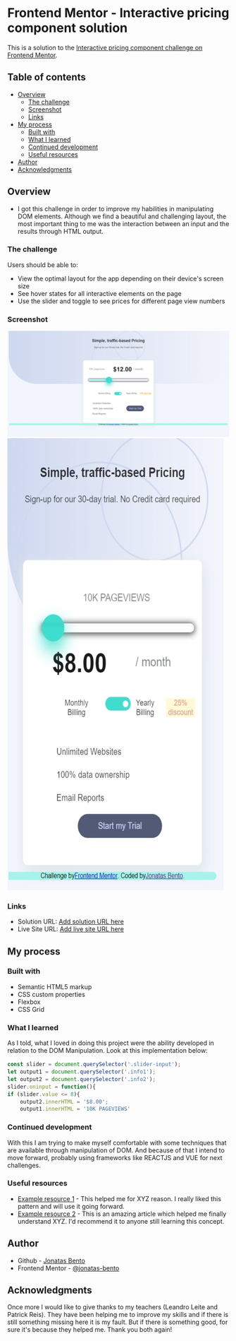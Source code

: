 # Frontend Mentor - Interactive pricing component solution

This is a solution to the [Interactive pricing component challenge on Frontend Mentor](https://www.frontendmentor.io/challenges/interactive-pricing-component-t0m8PIyY8). 
 

## Table of contents

- [Overview](#overview)
  - [The challenge](#the-challenge)
  - [Screenshot](#screenshot)
  - [Links](#links)
- [My process](#my-process)
  - [Built with](#built-with)
  - [What I learned](#what-i-learned)
  - [Continued development](#continued-development)
  - [Useful resources](#useful-resources)
- [Author](#author)
- [Acknowledgments](#acknowledgments)

## Overview

- I got this challenge in order to improve my habilities in manipulating DOM elements. Although we find a beautiful and challenging layout, the most important thing to me was the interaction between an input and the results through HTML output.

### The challenge

Users should be able to:

- View the optimal layout for the app depending on their device's screen size
- See hover states for all interactive elements on the page
- Use the slider and toggle to see prices for different page view numbers

### Screenshot

![image](./screenshot/desktop.jpeg)
![image](./screenshot/mobile.jpeg)


### Links

- Solution URL: [Add solution URL here](https://your-solution-url.com)
- Live Site URL: [Add live site URL here](https://your-live-site-url.com)


## My process

### Built with

- Semantic HTML5 markup
- CSS custom properties
- Flexbox
- CSS Grid


### What I learned

As I told, what I loved in doing this project were the ability developed in relation to the DOM Manipulation. Look at this implementation below:


```js
const slider = document.querySelector('.slider-input');
let output1 = document.querySelector('.info1');
let output2 = document.querySelector('.info2');
slider.oninput = function(){
if (slider.value <= 8){
    output2.innerHTML = '$8.00';
    output1.innerHTML = '10K PAGEVIEWS'
```

### Continued development

With this I am trying to make myself comfortable with some techniques that are available through manipulation of DOM. And because of that I intend to move forward, probably using frameworks like REACTJS and VUE for next challenges.

### Useful resources

- [Example resource 1](https://www.example.com) - This helped me for XYZ reason. I really liked this pattern and will use it going forward.
- [Example resource 2](https://www.example.com) - This is an amazing article which helped me finally understand XYZ. I'd recommend it to anyone still learning this concept.


## Author

- Github - [Jonatas Bento](https://github.com/jonatas-bento)
- Frontend Mentor - [@jonatas-bento](https://www.frontendmentor.io/profile/jonatas-bento)


## Acknowledgments

Once more I would like to give thanks to my teachers (Leandro Leite and Patrick Reis). They have been helping me to improve my skills and if there is still something missing here it is my fault. But if there is something good, for sure it's because they helped me. Thank you both again! 